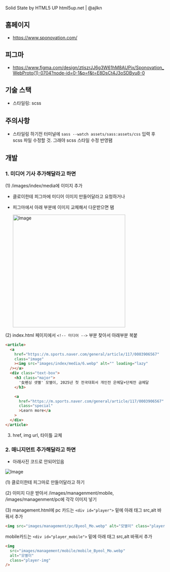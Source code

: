 Solid State by HTML5 UP
html5up.net | @ajlkn

## 홈페이지

- https://www.sponovation.com/

## 피그마

- https://www.figma.com/design/ztiszrJJ6g3W61hM8AUPjx/Sponovation_WebProto(1)-0704?node-id=0-1&p=f&t=E8DsCt4J3oSDByu8-0

## 기술 스택

- 스타일링: scss

## 주의사항

- 스타일링 하기전 터미널에 `sass --watch assets/sass:assets/css` 입력 후 scss 파일 수정할 것. 그래야 scss 스타일 수정 반영됌

## 개발

### 1. 미디어 기사 추가해달라고 하면

(1) /images/index/media에 이미지 추가

- 클로이한테 피그마에 미디어 이미지 만들어달라고 요청하거나
- 피그마에서 아래 부분에 이미지 교체해서 다운받으면 됌

   	<img width="355" alt="Image" src="https://github.com/user-attachments/assets/8298ceb5-ce07-47e7-830f-dd8d3124655c" />

(2) index.html 페이지에서 `<!-- 미디어 -->` 부분 찾아서 아래부분 복붙

```html
<article>
  <a
    href="https://m.sports.naver.com/general/article/117/0003906567"
    class="image"
    ><img src="images/index/media/6.webp" alt="" loading="lazy"
  /></a>
  <div class="text-box">
    <h3 class="major">
      '女펜싱 샛별' 모별이, 2025년 첫 전국대회서 개인전 은메달+단체전 금메달
    </h3>

    <a
      href="https://m.sports.naver.com/general/article/117/0003906567"
      class="special"
      >Learn more</a
    >
  </div>
</article>
```

3. href, img url, 타이틀 교체

### 2. 매니지먼트 추가해달라고 하면

- 아래사진 코드로 안되어있음

![Image](https://github.com/user-attachments/assets/d061500c-721c-4418-8d2b-5d0f66ea5c0c)

(1) 클로이한테 피그마로 만들어달라고 하기

(2) 이미지 다운 받아서 /images/managenment/mobile, /images/managenment/pc에 각각 이미지 넣기

(3) management.html에
pc 카드는
`<div id="player">`
밑에 아래 태그 src,alt 바꿔서 추가

```html
<img src="images/management/pc/Byeol_Mo.webp" alt="모별이" class="player-img" />
```

mobile카드는
`<div id="player_mobile">` 밑에 아래 태그 src,alt 바꿔서 추가

```html
<img
  src="images/management/mobile/mobile_Byeol_Mo.webp"
  alt="모별이"
  class="player-img"
/>
```
